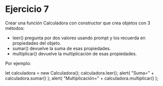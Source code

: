 <h1>Ejercicio 7</h1>
<p>Crear una función Calculadora con constructor que crea objetos con 3 métodos:</p>
<ul>
    <li>leer() pregunta por dos valores usando prompt y los recuerda en propiedades del objeto.</li>
    <li>sumar() devuelve la suma de esas propiedades.</li>
    <li>multiplicar() devuelve la multiplicación de esas propiedades.</li>
</ul>
<p>Por ejemplo:</p>
    let calculadora = new Calculadora();
    calculadora.leer();
    alert( "Suma=" + calculadora.sumar() );
    alert( "Multiplicación=" + calculadora.multiplicar() );
